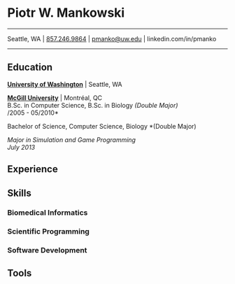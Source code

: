 # Piotr W. Mankowski
---------------------

Seattle, WA | [857.246.9864](tel:18572469864) | [pmanko@uw.edu](email:pmanko@uw.edu) | linkedin.com/in/pmanko

---------------------

## Education

**[University of Washington](www.uw.edu)** | Seattle, WA


**[McGill University](www.mcgill.ca)** | Montréal, QC  
B.Sc. in Computer Science, B.Sc. in Biology *(Double Major)*  
/2005 - 05/2010*

Bachelor of Science, Computer Science, Biology *(Double Major) 


*Major in Simulation and Game Programming*  
*July 2013*  

## Experience

## Skills

### Biomedical Informatics 

### Scientific Programming

### Software Development

## Tools


